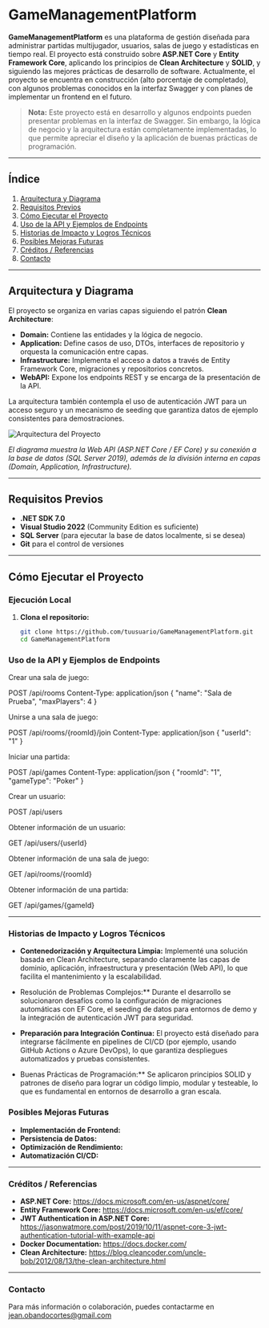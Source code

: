 # GameManagementPlatform

**GameManagementPlatform** es una plataforma de gestión diseñada para administrar partidas multijugador, usuarios, salas de juego y estadísticas en tiempo real. El proyecto está construido sobre **ASP.NET Core** y **Entity Framework Core**, aplicando los principios de **Clean Architecture** y **SOLID**, y siguiendo las mejores prácticas de desarrollo de software. Actualmente, el proyecto se encuentra en construcción (alto porcentaje de completado), con algunos problemas conocidos en la interfaz Swagger y con planes de implementar un frontend en el futuro.

> **Nota:** Este proyecto está en desarrollo y algunos endpoints pueden presentar problemas en la interfaz de Swagger. Sin embargo, la lógica de negocio y la arquitectura están completamente implementadas, lo que permite apreciar el diseño y la aplicación de buenas prácticas de programación.

---

## Índice

1. [Arquitectura y Diagrama](#arquitectura-y-diagrama)
2. [Requisitos Previos](#requisitos-previos)
3. [Cómo Ejecutar el Proyecto](#cómo-ejecutar-el-proyecto)
4. [Uso de la API y Ejemplos de Endpoints](#uso-de-la-api-y-ejemplos-de-endpoints)
5. [Historias de Impacto y Logros Técnicos](#historias-de-impacto-y-logros-técnicos)
6. [Posibles Mejoras Futuras](#posibles-mejoras-futuras)
7. [Créditos / Referencias](#créditos--referencias)
8. [Contacto](#contacto)

---

## Arquitectura y Diagrama

El proyecto se organiza en varias capas siguiendo el patrón **Clean Architecture**:

- **Domain:** Contiene las entidades y la lógica de negocio.  
- **Application:** Define casos de uso, DTOs, interfaces de repositorio y orquesta la comunicación entre capas.  
- **Infrastructure:** Implementa el acceso a datos a través de Entity Framework Core, migraciones y repositorios concretos.  
- **WebAPI:** Expone los endpoints REST y se encarga de la presentación de la API.

La arquitectura también contempla el uso de autenticación JWT para un acceso seguro y un mecanismo de seeding que garantiza datos de ejemplo consistentes para demostraciones.

![Arquitectura del Proyecto](./docs/architecture.png)

*El diagrama muestra la Web API (ASP.NET Core / EF Core) y su conexión a la base de datos (SQL Server 2019), además de la división interna en capas (Domain, Application, Infrastructure).*

---

## Requisitos Previos

- **.NET SDK 7.0**  
- **Visual Studio 2022** (Community Edition es suficiente)  
- **SQL Server** (para ejecutar la base de datos localmente, si se desea)  
- **Git** para el control de versiones

---

## Cómo Ejecutar el Proyecto

### Ejecución Local

1. **Clona el repositorio:**
   ```bash
   git clone https://github.com/tuusuario/GameManagementPlatform.git
   cd GameManagementPlatform

### Uso de la API y Ejemplos de Endpoints

Crear una sala de juego:

POST /api/rooms
Content-Type: application/json
{
  "name": "Sala de Prueba",
  "maxPlayers": 4
}

Unirse a una sala de juego:

POST /api/rooms/{roomId}/join
Content-Type: application/json
{
  "userId": "1"
}

Iniciar una partida:

POST /api/games
Content-Type: application/json
{
  "roomId": "1",
  "gameType": "Poker"
}

Crear un usuario:

POST /api/users

Obtener información de un usuario:

GET /api/users/{userId}

Obtener información de una sala de juego:

GET /api/rooms/{roomId}

Obtener información de una partida:

GET /api/games/{gameId}

---

### Historias de Impacto y Logros Técnicos

- **Contenedorización y Arquitectura Limpia:**
Implementé una solución basada en Clean Architecture, separando claramente las capas de dominio, aplicación, infraestructura y presentación (Web API), lo que facilita el mantenimiento y la escalabilidad.

- Resolución de Problemas Complejos:**
Durante el desarrollo se solucionaron desafíos como la configuración de migraciones automáticas con EF Core, el seeding de datos para entornos de demo y la integración de autenticación JWT para seguridad.

- **Preparación para Integración Continua:**
El proyecto está diseñado para integrarse fácilmente en pipelines de CI/CD (por ejemplo, usando GitHub Actions o Azure DevOps), lo que garantiza despliegues automatizados y pruebas consistentes.

- Buenas Prácticas de Programación:**
Se aplicaron principios SOLID y patrones de diseño para lograr un código limpio, modular y testeable, lo que es fundamental en entornos de desarrollo a gran escala.

### Posibles Mejoras Futuras

- **Implementación de Frontend:**
- **Persistencia de Datos:**
- **Optimización de Rendimiento:**
- **Automatización CI/CD:**

---

### Créditos / Referencias

- **ASP.NET Core:** https://docs.microsoft.com/en-us/aspnet/core/
- **Entity Framework Core:** https://docs.microsoft.com/en-us/ef/core/
- **JWT Authentication in ASP.NET Core:** https://jasonwatmore.com/post/2019/10/11/aspnet-core-3-jwt-authentication-tutorial-with-example-api
- **Docker Documentation:** https://docs.docker.com/
- **Clean Architecture:** https://blog.cleancoder.com/uncle-bob/2012/08/13/the-clean-architecture.html

---

### Contacto

Para más información o colaboración, puedes contactarme en jean.obandocortes@gmail.com
